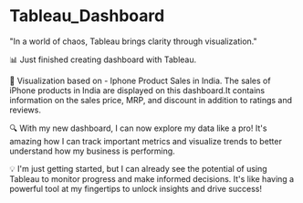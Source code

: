# Tableau_Dashboard
"In a world of chaos, Tableau brings clarity through visualization."

📊 Just finished creating dashboard with Tableau.

 👀 Visualization based on - Iphone Product Sales in India.
 The sales of iPhone products in India are displayed on this dashboard.It contains information on the sales price, MRP, and discount in addition to ratings and reviews. 

🔍 With my new dashboard, I can now explore my data like a pro! It's amazing how I can track important metrics and visualize trends to better understand how my business is performing.

💡 I'm just getting started, but I can already see the potential of using Tableau to monitor progress and make informed decisions. It's like having a powerful tool at my fingertips to unlock insights and drive success!


